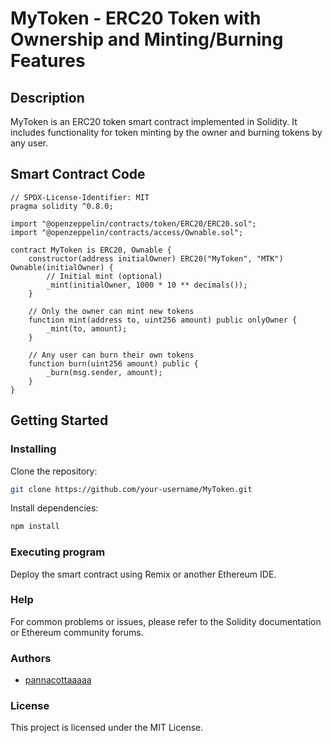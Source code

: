 # MyToken - ERC20 Token with Ownership and Minting/Burning Features

## Description

MyToken is an ERC20 token smart contract implemented in Solidity. It includes functionality for token minting by the owner and burning tokens by any user.

## Smart Contract Code

```solidity
// SPDX-License-Identifier: MIT
pragma solidity ^0.8.0;

import "@openzeppelin/contracts/token/ERC20/ERC20.sol";
import "@openzeppelin/contracts/access/Ownable.sol";

contract MyToken is ERC20, Ownable {
    constructor(address initialOwner) ERC20("MyToken", "MTK") Ownable(initialOwner) {
        // Initial mint (optional)
        _mint(initialOwner, 1000 * 10 ** decimals());
    }

    // Only the owner can mint new tokens
    function mint(address to, uint256 amount) public onlyOwner {
        _mint(to, amount);
    }

    // Any user can burn their own tokens
    function burn(uint256 amount) public {
        _burn(msg.sender, amount);
    }
}
```

## Getting Started

### Installing

Clone the repository:
```bash
git clone https://github.com/your-username/MyToken.git
```

Install dependencies:
```bash
npm install
```

### Executing program

Deploy the smart contract using Remix or another Ethereum IDE.

### Help

For common problems or issues, please refer to the Solidity documentation or Ethereum community forums.

### Authors

- [pannacottaaaaa]([https://github.com/your-username](https://github.com/pannacottaaaaa))

### License

This project is licensed under the MIT License.
